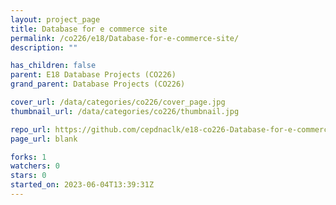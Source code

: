 ```yaml
---
layout: project_page
title: Database for e commerce site
permalink: /co226/e18/Database-for-e-commerce-site/
description: ""

has_children: false
parent: E18 Database Projects (CO226)
grand_parent: Database Projects (CO226)

cover_url: /data/categories/co226/cover_page.jpg
thumbnail_url: /data/categories/co226/thumbnail.jpg

repo_url: https://github.com/cepdnaclk/e18-co226-Database-for-e-commerce-site
page_url: blank

forks: 1
watchers: 0
stars: 0
started_on: 2023-06-04T13:39:31Z
---
```



